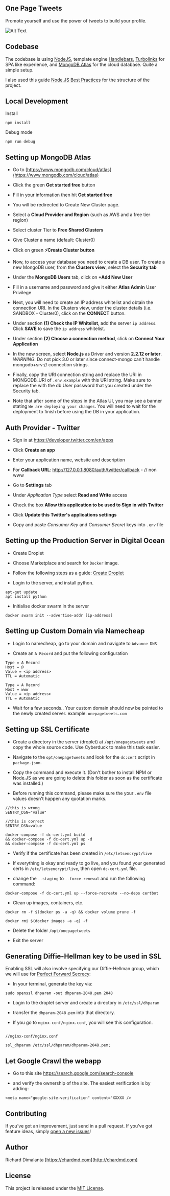## One Page Tweets

Promote yourself and use the power of tweets to build your profile.

![Alt Text](preview.png)

## Codebase

The codebase is using [NodeJS](https://nodejs.org/en/), template engine [Handlebars](https://handlebarsjs.com/), [Turbolinks](https://github.com/turbolinks/turbolinks) for SPA like experience, and [MongoDB Atlas](https://www.mongodb.com/cloud/atlas) for the cloud database. Quite a simple setup.

I also used this guide [Node.JS Best Practices](https://github.com/goldbergyoni/nodebestpractices) for the structure of the project.

## Local Development

Install

`npm install`

Debug mode

`npm run debug`

## Setting up MongoDB Atlas

* Go to [https://www.mongodb.com/cloud/atlas](https://www.mongodb.com/cloud/atlas)

* Click the green **Get started free** button

* Fill in your information then hit **Get started free**

* You will be redirected to Create New Cluster page.

* Select a **Cloud Provider and Region** (such as AWS and a free tier region)

* Select cluster Tier to **Free Shared Clusters**

* Give Cluster a name (default: Cluster0)

* Click on green **:zap:Create Cluster button**

* Now, to access your database you need to create a DB user. To create a new MongoDB user, from the **Clusters view**, select the **Security tab**

* Under the **MongoDB Users** tab, click on **+Add New User**

* Fill in a username and password and give it either **Atlas Admin** User Privilege

* Next, you will need to create an IP address whitelist and obtain the connection URI.  In the Clusters view, under the cluster details (i.e. SANDBOX - Cluster0), click on the **CONNECT** button.

* Under section **(1) Check the IP Whitelist**, add the server `ip address`.  Click **SAVE** to save the `ip address` whitelist.

* Under section **(2) Choose a connection method**, click on **Connect Your Application**

* In the new screen, select **Node.js** as Driver and version **2.2.12 or later**. _*WARNING*_: Do not pick 3.0 or later since connect-mongo can't handle mongodb+srv:// connection strings.

* Finally, copy the URI connection string and replace the URI in MONGODB_URI of `.env.example` with this URI string.  Make sure to replace the <PASSWORD> with the db User password that you created under the Security tab.

* Note that after some of the steps in the Atlas UI, you may see a banner stating `We are deploying your changes`.  You will need to wait for the deployment to finish before using the DB in your application.

## Auth Provider - Twitter

* Sign in at <a href="https://developer.twitter.com/en/apps" target="_blank">https://developer.twitter.com/en/apps</a>

* Click **Create an app**

* Enter your application name, website and description

* For **Callback URL**: http://127.0.0.1:8080/auth/twitter/callback - // non www

* Go to **Settings** tab

* Under *Application Type* select **Read and Write** access

* Check the box **Allow this application to be used to Sign in with Twitter**

* Click **Update this Twitter's applications settings**

* Copy and paste *Consumer Key* and *Consumer Secret* keys into `.env` file

## Setting up the Production Server in Digital Ocean

* Create Droplet

* Choose Marketplace and search for `Docker` image.

* Follow the following steps as a guide: [Create Droplet](https://www.digitalocean.com/docs/droplets/how-to/create/)

* Login to the server, and install python.

```
apt-get update
apt install python
```
* Initialise docker swarm in the server

```
docker swarm init --advertise-addr [ip-address]
```

## Setting up Custom Domain via Namecheap

* Login to namecheap, go to your domain and navigate to `Advance DNS` 

* Create an `A Record` and put the following configuration

```
Type = A Record
Host = @
Value = <ip address>
TTL = Automatic

Type = A Record
Host = www
Value = <ip address>
TTL = Automatic
```
* Wait for a few seconds.. Your custom domain should now be pointed to the newly created server. example:  `onepagetweets.com`


## Setting up SSL Certificate

* Create a directory in the server (droplet) at `/opt/onepagetweets` and copy the whole source code. Use Cyberduck to make this task easier.

* Navigate to the `opt/onepagetweets` and look for the `dc:cert` script in `package.json`.

* Copy the command and execute it. (Don't bother to install NPM or Node.JS as we are going to delete this folder as soon as the certificate was installed.)

* Before running this command, please make sure the your `.env` file values doesn't happen any quotation marks.

```
//this is wrong
SENTRY_DSN="value"

//this is correct
SENTRY_DSN=value
```

```
docker-compose -f dc-cert.yml build 
&& docker-compose -f dc-cert.yml up -d 
&& docker-compose -f dc-cert.yml ps
```
* Verify if the certificate has been created in `/etc/letsencrypt/live`

* If everything is okay and ready to go live, and you found your generated certs in `/etc/letsencrypt/live`, then open `dc-cert.yml` file.

* change the `--staging` to `--force-renewal` and run the following command:

```
docker-compose -f dc-cert.yml up --force-recreate --no-deps certbot
```

* Clean up images, containers, etc.

```
docker rm -f $(docker ps -a -q) && docker volume prune -f

docker rmi $(docker images -a -q) -f
```

* Delete the folder `/opt/onepagetweets`

* Exit the server

## Generating Diffie-Hellman key to be used in SSL

Enabling SSL will also involve specifying our Diffie-Hellman group, which we will use for [Perfect Forward Secrecy](https://en.wikipedia.org/wiki/Forward_secrecy):

* In your terminal, generate the key via:

```
sudo openssl dhparam -out dhparam-2048.pem 2048
```
* Login to the droplet server and create a directory in `/etc/ssl/dhparam`

* transfer the `dhparam-2048.pem` into that directory.

* If you go to `nginx-conf/nginx.conf`, you will see this configuration.

```

//nginx-conf/nginx.conf

ssl_dhparam /etc/ssl/dhparam/dhparam-2048.pem;
```

## Let Google Crawl the webapp

* Go to this site https://search.google.com/search-console

* and verify the ownership of the site. The easiest verification is
by adding:

```
<meta name="google-site-verification" content="XXXXX />

```

## Contributing

If you've got an improvement, just send in a pull request. If you've got feature ideas, simply [open a new issues](https://github.com/chardmd/onepagetweets/issues/new)!


## Author

Richard Dimalanta [https://chardmd.com](http://chardmd.com)


## License

This project is released under the [MIT License](License).
